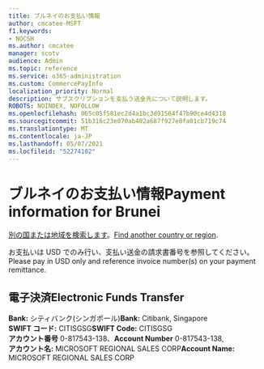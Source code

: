```yaml
---
title: ブルネイのお支払い情報
author: cmcatee-MSFT
f1.keywords:
- NOCSH
ms.author: cmcatee
manager: scotv
audience: Admin
ms.topic: reference
ms.service: o365-administration
ms.custom: CommercePayInfo
localization_priority: Normal
description: サブスクリプションを支払う送金先について説明します。
ROBOTS: NOINDEX, NOFOLLOW
ms.openlocfilehash: 065c05f581ec2d4a1bc3d91564f47b90ce4d4318
ms.sourcegitcommit: 51b316c23e070ab402a687f927e8fa01cb719c74
ms.translationtype: MT
ms.contentlocale: ja-JP
ms.lasthandoff: 05/07/2021
ms.locfileid: "52274102"
---
```

# <a name="payment-information-for-brunei"></a><span data-ttu-id="86339-103">ブルネイのお支払い情報</span><span class="sxs-lookup"><span data-stu-id="86339-103">Payment information for Brunei</span></span>

<span data-ttu-id="86339-104">[別の国または地域を検索します](../billing-and-payments/pay-for-your-subscription.md)。</span><span class="sxs-lookup"><span data-stu-id="86339-104">[Find another country or region](../billing-and-payments/pay-for-your-subscription.md).</span></span>

<span data-ttu-id="86339-105">お支払いは USD でのみ行い、支払い送金の請求書番号を参照してください。</span><span class="sxs-lookup"><span data-stu-id="86339-105">Please pay in USD only and reference invoice number(s) on your payment remittance.</span></span>

## <a name="electronic-funds-transfer"></a><span data-ttu-id="86339-106">電子決済</span><span class="sxs-lookup"><span data-stu-id="86339-106">Electronic Funds Transfer</span></span>

<span data-ttu-id="86339-107">**Bank:** シティバンク(シンガポール)</span><span class="sxs-lookup"><span data-stu-id="86339-107">**Bank:** Citibank, Singapore</span></span>   
<span data-ttu-id="86339-108">**SWIFT コード:** CITISGSG</span><span class="sxs-lookup"><span data-stu-id="86339-108">**SWIFT Code:** CITISGSG</span></span>  
<span data-ttu-id="86339-109">**アカウント番号** 0-817543-138、</span><span class="sxs-lookup"><span data-stu-id="86339-109">**Account Number** 0-817543-138,</span></span>  
<span data-ttu-id="86339-110">**アカウント名:** MICROSOFT REGIONAL SALES CORP</span><span class="sxs-lookup"><span data-stu-id="86339-110">**Account Name:** MICROSOFT REGIONAL SALES CORP</span></span>  